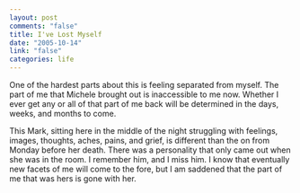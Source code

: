 ```yaml
--- 
layout: post
comments: "false"
title: I've Lost Myself
date: "2005-10-14"
link: "false"
categories: life
---
```

One of the hardest parts about this is feeling separated from myself. The part of me that Michele brought out is inaccessible to me now. Whether I ever get any or all of that part of me back will be determined in the days, weeks, and months to come.

This Mark, sitting here in the middle of the night struggling with feelings, images, thoughts, aches, pains, and grief, is different than the on from Monday before her death. There was a personality that only came out when she was in the room. I remember him, and I miss him. I know that eventually new facets of me will come to the fore, but I am saddened that the part of me that was hers is gone with her.
